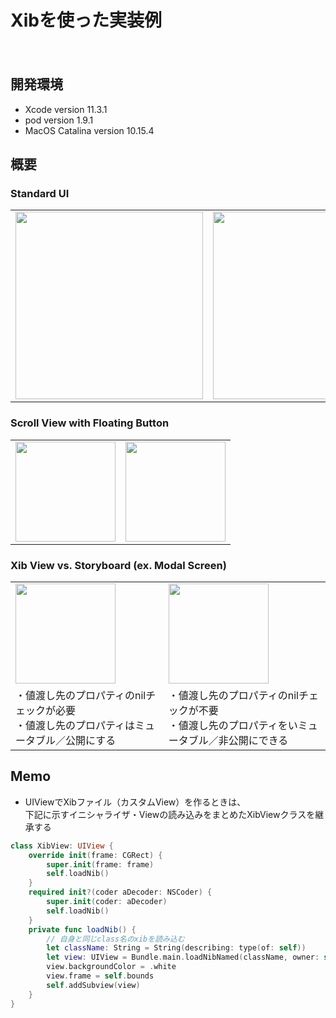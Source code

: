 Xibを使った実装例
====
　
## 開発環境
- Xcode version 11.3.1
- pod version 1.9.1
- MacOS Catalina version 10.15.4

## 概要
### Standard UI  
<table border="0">
<tr>
<td><img width="300" src="https://user-images.githubusercontent.com/33107697/87175266-61279380-c313-11ea-91df-442b0c0e05a7.png"></td>
<td><img width="300" src="https://user-images.githubusercontent.com/33107697/87175384-87e5ca00-c313-11ea-8142-2e3b950ea6a1.png"></td>
<td><img width="300" src="https://user-images.githubusercontent.com/33107697/87220749-a72b3880-c3a1-11ea-915e-96e5c2f77b41.png"></td>
<td><img width="260" src="https://user-images.githubusercontent.com/33107697/102580887-d1e49e80-4142-11eb-8dbf-c2f663b2a938.png"></td>
</tr>
</table>
  
### Scroll View with Floating Button  
<table border="0">
<tr>
<td><img width="160" src="https://user-images.githubusercontent.com/33107697/87242340-b45e2b00-c466-11ea-98c3-0a0cfa682c02.gif"></td>
<td><img width="160" src="https://user-images.githubusercontent.com/33107697/87370694-9e637e00-c5be-11ea-948d-39abce69ae38.gif"></td>
</tr>
</table>
  
### Xib View vs. Storyboard (ex. Modal Screen)
<table border="0">
<tr>
<td><img width="160" src="https://user-images.githubusercontent.com/33107697/92861505-87150580-f434-11ea-9929-76e6ac4ec646.gif"></td>
<td><img width="160" src="https://user-images.githubusercontent.com/33107697/92861238-356c7b00-f434-11ea-9924-6f5fa9232e2c.gif"></td>
</tr>
<tr>
<td>・値渡し先のプロパティのnilチェックが必要<br>
・値渡し先のプロパティはミュータブル／公開にする
</td>
<td>・値渡し先のプロパティのnilチェックが不要<br>
・値渡し先のプロパティをいミュータブル／非公開にできる
</td>
</tr>
</table>

## Memo
- UIViewでXibファイル（カスタムView）を作るときは、  
  下記に示すイニシャライザ・Viewの読み込みをまとめたXibViewクラスを継承する  
  
```swift
class XibView: UIView {
    override init(frame: CGRect) {
        super.init(frame: frame)
        self.loadNib()
    }
    required init?(coder aDecoder: NSCoder) {
        super.init(coder: aDecoder)
        self.loadNib()
    }
    private func loadNib() {
        // 自身と同じclass名のxibを読み込む
        let className: String = String(describing: type(of: self))
        let view: UIView = Bundle.main.loadNibNamed(className, owner: self, options: nil)?.first as! UIView
        view.backgroundColor = .white
        view.frame = self.bounds
        self.addSubview(view)
    }
}
```

